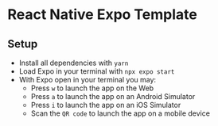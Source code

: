 # React Native Expo Template

## Setup
- Install all dependencies with `yarn`
- Load Expo in your terminal with `npx expo start`
- With Expo open in your terminal you may:
  - Press `w` to launch the app on the Web
  - Press `a` to launch the app on an Android Simulator
  - Press `i` to launch the app on an iOS Simulator
  - Scan the `QR code` to launch the app on a mobile device